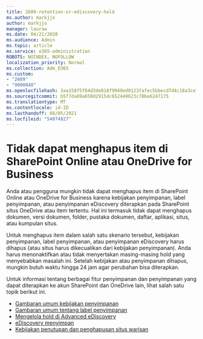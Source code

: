 ```yaml
---
title: 2609-retention-or-ediscovery-hold
ms.author: markjjo
author: markjjo
manager: lauraw
ms.date: 04/21/2020
ms.audience: Admin
ms.topic: article
ms.service: o365-administration
ROBOTS: NOINDEX, NOFOLLOW
localization_priority: Normal
ms.collection: Adm_O365
ms.custom:
- "2609"
- "9000048"
ms.openlocfilehash: 3aa158f5f84d3de018f9949ed0123fafec5bbecd7d4c18a3cef8af7fe738d78c
ms.sourcegitcommit: b5f7da89a650d2915dc652449623c78be6247175
ms.translationtype: MT
ms.contentlocale: id-ID
ms.lasthandoff: 08/05/2021
ms.locfileid: "54074827"
---
```

# <a name="unable-to-delete-items-in-sharepoint-online-or-onedrive-for-business"></a>Tidak dapat menghapus item di SharePoint Online atau OneDrive for Business

Anda atau pengguna mungkin tidak dapat menghapus item di SharePoint Online atau OneDrive for Business karena kebijakan penyimpanan, label penyimpanan, atau penyimpanan eDiscovery diterapkan pada SharePoint situs OneDrive atau item tertentu. Hal ini termasuk tidak dapat menghapus dokumen, versi dokumen, folder, pustaka dokumen, daftar, aplikasi, situs, atau kumpulan situs. 

Untuk menghapus item dalam salah satu skenario tersebut, kebijakan penyimpanan, label penyimpanan, atau penyimpanan eDiscovery harus dihapus (atau situs harus dikecualikan dari kebijakan penyimpanan). Anda harus menonaktifkan atau tidak menyertakan masing-masing hold yang menyebabkan masalah ini. Setelah kebijakan atau penyimpanan dihapus, mungkin butuh waktu hingga 24 jam agar perubahan bisa diterapkan. 

Untuk informasi tentang berbagai fitur penyimpanan dan penyimpanan yang dapat diterapkan ke akun SharePoint dan OneDrive lain, lihat salah satu topik berikut ini.

- [Gambaran umum kebijakan penyimpanan](https://docs.microsoft.com/microsoft-365/compliance/retention-policies)
- [Gambaran umum tentang label penyimpanan](https://docs.microsoft.com/microsoft-365/compliance/labels)
- [Mengelola hold di Advanced eDiscovery](https://docs.microsoft.com/microsoft-365/compliance/managing-holds)
- [eDiscovery menyimpan](https://docs.microsoft.com/microsoft-365/compliance/ediscovery-cases#step-4-place-content-locations-on-hold)
- [Kebijakan penutupan dan penghapusan situs warisan](https://support.office.com/article/Use-policies-for-site-closure-and-deletion-A8280D82-27FD-48C5-9ADF-8A5431208BA5)